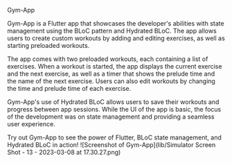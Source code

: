 Gym-App

Gym-App is a Flutter app that showcases the developer's abilities with state management using the BLoC pattern and Hydrated BLoC. The app allows users to create custom workouts by adding and editing exercises, as well as starting preloaded workouts.

The app comes with two preloaded workouts, each containing a list of exercises. When a workout is started, the app displays the current exercise and the next exercise, as well as a timer that shows the prelude time and the name of the next exercise. Users can also edit workouts by changing the time and prelude time of each exercise.

Gym-App's use of Hydrated BLoC allows users to save their workouts and progress between app sessions. While the UI of the app is basic, the focus of the development was on state management and providing a seamless user experience.

Try out Gym-App to see the power of Flutter, BLoC state management, and Hydrated BLoC in action!
![Screenshot of Gym-App](lib/Simulator Screen Shot - 13 - 2023-03-08 at 17.30.27.png)
